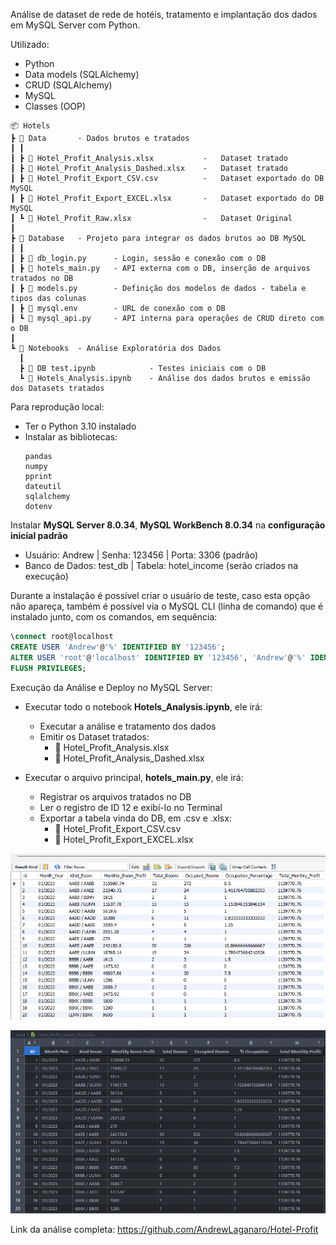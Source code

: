 Análise de dataset de rede de hotéis, tratamento e implantação dos dados em MySQL Server com Python.

Utilizado:
- Python
- Data models (SQLAlchemy)
- CRUD (SQLAlchemy)
- MySQL
- Classes (OOP)

```
📦 Hotels
┣ 📂 Data       - Dados brutos e tratados
┃ ┃
┃ ┣ 📜 Hotel_Profit_Analysis.xlsx           -   Dataset tratado
┃ ┣ 📜 Hotel_Profit_Analysis_Dashed.xlsx    -   Dataset tratado
┃ ┣ 📜 Hotel_Profit_Export_CSV.csv          -   Dataset exportado do DB MySQL
┃ ┣ 📜 Hotel_Profit_Export_EXCEL.xlsx       -   Dataset exportado do DB MySQL
┃ ┗ 📜 Hotel_Profit_Raw.xlsx                -   Dataset Original
┃
┣ 📂 Database   - Projeto para integrar os dados brutos ao DB MySQL
┃ ┃
┃ ┣ 📜 db_login.py      - Login, sessão e conexão com o DB
┃ ┣ 📜 hotels_main.py   - API externa com o DB, inserção de arquivos tratados no DB
┃ ┣ 📜 models.py        - Definição dos modelos de dados - tabela e tipos das colunas
┃ ┣ 📜 mysql.env        - URL de conexão com o DB
┃ ┗ 📜 mysql_api.py     - API interna para operações de CRUD direto com o DB
┃
┗ 📂 Notebooks  - Análise Exploratória dos Dados
  ┃
  ┣ 📜 DB test.ipynb            - Testes iniciais com o DB
  ┗ 📜 Hotels_Analysis.ipynb    - Análise dos dados brutos e emissão dos Datasets tratados
```

Para reprodução local:

- Ter o Python 3.10 instalado
- Instalar as bibliotecas:
  ```
  pandas
  numpy
  pprint
  dateutil
  sqlalchemy
  dotenv
  ```

Instalar **MySQL Server 8.0.34**, **MySQL WorkBench 8.0.34** na **configuração inicial padrão**
- Usuário: Andrew | Senha: 123456 | Porta: 3306 (padrão)
- Banco de Dados: test_db | Tabela: hotel_income (serão criados na execução)

Durante a instalação é possível criar o usuário de teste, caso esta opção não apareça, também é possível via o MySQL CLI (linha de comando) que é instalado junto, com os comandos, em sequência:
  ```SQL
  \connect root@localhost
  CREATE USER 'Andrew'@'%' IDENTIFIED BY '123456';
  ALTER USER 'root'@'localhost' IDENTIFIED BY '123456', 'Andrew'@'%' IDENTIFIED BY '123456';
  FLUSH PRIVILEGES;
  ```
Execução da Análise e Deploy no MySQL Server:

- Executar todo o notebook **Hotels_Analysis.ipynb**, ele irá:
  - Executar a análise e tratamento dos dados
  - Emitir os Dataset tratados:
      - 📜 Hotel_Profit_Analysis.xlsx
      - 📜 Hotel_Profit_Analysis_Dashed.xlsx 

- Executar o arquivo principal, **hotels_main.py**, ele irá:
  - Registrar os arquivos tratados no DB
  - Ler o registro de ID 12 e exibí-lo no Terminal
  - Exportar a tabela vinda do DB, em .csv e .xlsx:
      - 📜 Hotel_Profit_Export_CSV.csv
      - 📜 Hotel_Profit_Export_EXCEL.xlsx

![Alt text](Images/MySQL_Table.png)

![Alt text](Images/Excel_Exported_Table.png)

Link da análise completa: https://github.com/AndrewLaganaro/Hotel-Profit
